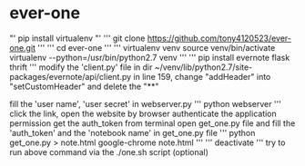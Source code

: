 # ever-one
"'
pip install virtualenv
"'
'''
git clone https://github.com/tony4120523/ever-one.git
'''
'''
cd ever-one
'''
'''
virtualenv venv
source venv/bin/activate
virtualenv --python=/usr/bin/python2.7 venv
'''
'''
pip install evernote flask thrift
'''
modify the 'client.py' file in dir  ~/venv/lib/python2.7/site-packages/evernote/api/client.py
in line 159, change "addHeader" into "setCustomHeader" and delete the "**"

fill the 'user name', 'user secret' in webserver.py
'''
python webserver
'''
click the link, open the website by browser
authenticate the application permission
get the auth_token from terminal
open get_one.py file and fill the 'auth_token' and the 'notebook name' in get_one.py file
'''
python get_one.py > note.html
google-chrome note.html
'''
'''
deactivate
'''
try to run above command via the ./one.sh script (optional)
